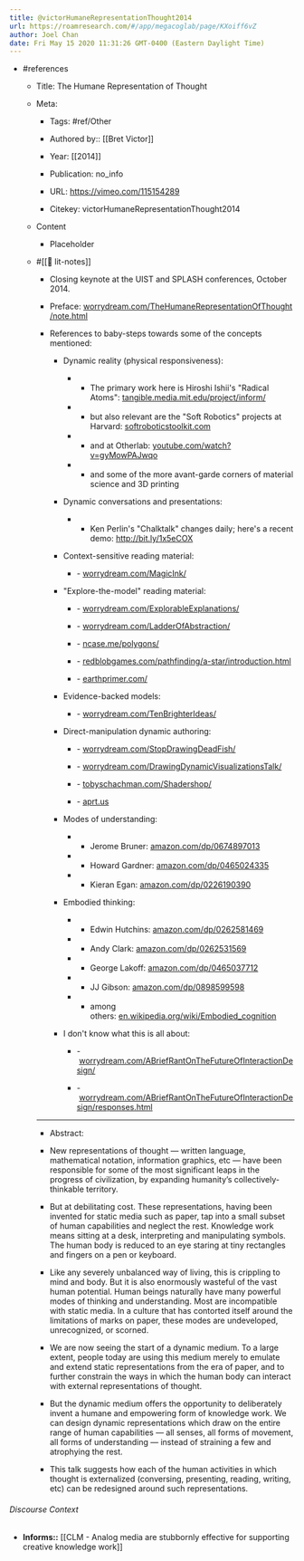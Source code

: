 ```yaml
---
title: @victorHumaneRepresentationThought2014
url: https://roamresearch.com/#/app/megacoglab/page/KXoiff6vZ
author: Joel Chan
date: Fri May 15 2020 11:31:26 GMT-0400 (Eastern Daylight Time)
---
```


- #references

    - Title: The Humane Representation of Thought

    - Meta:

        - Tags: #ref/Other

        - Authored by::  [[Bret Victor]]

        - Year: [[2014]]

        - Publication: no_info

        - URL: https://vimeo.com/115154289

        - Citekey: victorHumaneRepresentationThought2014

    - Content

        - Placeholder

    - #[[📝 lit-notes]]

        - Closing keynote at the UIST and SPLASH conferences, October 2014.

        - Preface: [worrydream.com/TheHumaneRepresentationOfThought/note.html](http://worrydream.com/TheHumaneRepresentationOfThought/note.html)

        - References to baby-steps towards some of the concepts mentioned:

            - Dynamic reality (physical responsiveness):

                - - The primary work here is Hiroshi Ishii's "Radical Atoms": [tangible.media.mit.edu/project/inform/](http://tangible.media.mit.edu/project/inform/)

                - - but also relevant are the "Soft Robotics" projects at Harvard: [softroboticstoolkit.com](http://softroboticstoolkit.com/)

                - - and at Otherlab: [youtube.com/watch?v=gyMowPAJwqo](http://www.youtube.com/watch?v=gyMowPAJwqo)

                - - and some of the more avant-garde corners of material science and 3D printing

            - Dynamic conversations and presentations:

                - - Ken Perlin's "Chalktalk" changes daily; here's a recent demo: http://bit.ly/1x5eCOX

            - Context-sensitive reading material:

                - - [worrydream.com/MagicInk/](http://worrydream.com/MagicInk/)

            - "Explore-the-model" reading material:

                - - [worrydream.com/ExplorableExplanations/](http://worrydream.com/ExplorableExplanations/)

                - - [worrydream.com/LadderOfAbstraction/](http://worrydream.com/LadderOfAbstraction/)

                - - [ncase.me/polygons/](http://ncase.me/polygons/)

                - - [redblobgames.com/pathfinding/a-star/introduction.html](http://www.redblobgames.com/pathfinding/a-star/introduction.html)

                - - [earthprimer.com/](http://www.earthprimer.com/)

            - Evidence-backed models:

                - - [worrydream.com/TenBrighterIdeas/](http://worrydream.com/TenBrighterIdeas/)

            - Direct-manipulation dynamic authoring:

                - - [worrydream.com/StopDrawingDeadFish/](http://worrydream.com/StopDrawingDeadFish/)

                - - [worrydream.com/DrawingDynamicVisualizationsTalk/](http://worrydream.com/DrawingDynamicVisualizationsTalk/)

                - - [tobyschachman.com/Shadershop/](http://tobyschachman.com/Shadershop/)

                - - [aprt.us](http://aprt.us/)

            - Modes of understanding:

                - - Jerome Bruner: [amazon.com/dp/0674897013](http://www.amazon.com/dp/0674897013)

                - - Howard Gardner: [amazon.com/dp/0465024335](http://www.amazon.com/dp/0465024335)

                - - Kieran Egan: [amazon.com/dp/0226190390](http://www.amazon.com/dp/0226190390)

            - Embodied thinking:

                - - Edwin Hutchins: [amazon.com/dp/0262581469](http://www.amazon.com/dp/0262581469)

                - - Andy Clark: [amazon.com/dp/0262531569](http://www.amazon.com/dp/0262531569)

                - - George Lakoff: [amazon.com/dp/0465037712](http://www.amazon.com/dp/0465037712)

                - - JJ Gibson: [amazon.com/dp/0898599598](http://www.amazon.com/dp/0898599598)

                - - among others: [en.wikipedia.org/wiki/Embodied_cognition](http://en.wikipedia.org/wiki/Embodied_cognition)

            - I don't know what this is all about:

                - - [worrydream.com/ABriefRantOnTheFutureOfInteractionDesign/](http://worrydream.com/ABriefRantOnTheFutureOfInteractionDesign/)

                - - [worrydream.com/ABriefRantOnTheFutureOfInteractionDesign/responses.html](http://worrydream.com/ABriefRantOnTheFutureOfInteractionDesign/responses.html)

        - ---

        - Abstract:

        - New representations of thought — written language, mathematical notation, information graphics, etc — have been responsible for some of the most significant leaps in the progress of civilization, by expanding humanity’s collectively-thinkable territory.

        - But at debilitating cost. These representations, having been invented for static media such as paper, tap into a small subset of human capabilities and neglect the rest. Knowledge work means sitting at a desk, interpreting and manipulating symbols. The human body is reduced to an eye staring at tiny rectangles and fingers on a pen or keyboard.

        - Like any severely unbalanced way of living, this is crippling to mind and body. But it is also enormously wasteful of the vast human potential. Human beings naturally have many powerful modes of thinking and understanding. Most are incompatible with static media. In a culture that has contorted itself around the limitations of marks on paper, these modes are undeveloped, unrecognized, or scorned.

        - We are now seeing the start of a dynamic medium. To a large extent, people today are using this medium merely to emulate and extend static representations from the era of paper, and to further constrain the ways in which the human body can interact with external representations of thought.

        - But the dynamic medium offers the opportunity to deliberately invent a humane and empowering form of knowledge work. We can design dynamic representations which draw on the entire range of human capabilities — all senses, all forms of movement, all forms of understanding — instead of straining a few and atrophying the rest.

        - This talk suggests how each of the human activities in which thought is externalized (conversing, presenting, reading, writing, etc) can be redesigned around such representations.

###### Discourse Context

- **Informs::** [[CLM - Analog media are stubbornly effective for supporting creative knowledge work]]
